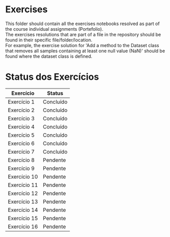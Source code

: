 # Exercises

This folder should contain all the exercises notebooks resolved as part of the course individual assignments (Portefolio).  
The exercises resolutions that are part of a file in the repository should be found in their specific file/folder/location.  
For example, the exercise solution for 'Add a method to the Dataset class that removes all samples containing at least one null value (NaN)' should be found where the dataset class is defined.

# Status dos Exercícios

| Exercício   | Status     |
|-------------|------------|
| Exercício 1 | Concluído  |
| Exercício 2 | Concluído  |
| Exercício 3 | Concluído  |
| Exercício 4 | Concluído   |
| Exercício 5 | Concluído   |
| Exercício 6 | Concluído   |
| Exercício 7 | Concluído   |
| Exercício 8 | Pendente   |
| Exercício 9 | Pendente   |
| Exercício 10 | Pendente  |
| Exercício 11 | Pendente  |
| Exercício 12 | Pendente  |
| Exercício 13 | Pendente  |
| Exercício 14 | Pendente  |
| Exercício 15 | Pendente  |
| Exercício 16 | Pendente  |


